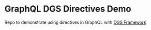 # GraphQL DGS Directives Demo
Repo to demonstrate using directives in GraphQL with [DGS Framework](https://netflix.github.io/dgs/)
